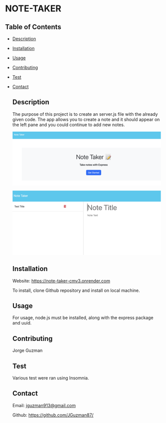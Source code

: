 # NOTE-TAKER

  ## Table of Contents
- [Description](#description) 
- [Installation](#installation)
- [Usage](#usage)
- [Contributing](#contributing)
- [Test](#test)
- [Contact](#contact)
 

  ## Description

  The purpose of this project is to create an server.js file with the already given code.  The app allows you to create a note and it should appear on the left pane and you could continue to add new notes.

  ![alt text](image.png)

  ![alt text](image-1.png)


  
  ## Installation

  Website: https://note-taker-cmv3.onrender.com

  To install, clone Github repository and install on local machine.

  ## Usage

  For usage, node.js must be installed, along with the express package and uuid.

  ## Contributing
  Jorge Guzman

  ## Test
  Various test were ran using Insomnia.
  
  ## Contact
  Email: jguzman913@gmail.com

  Github: https://github.com/JGuzman87/